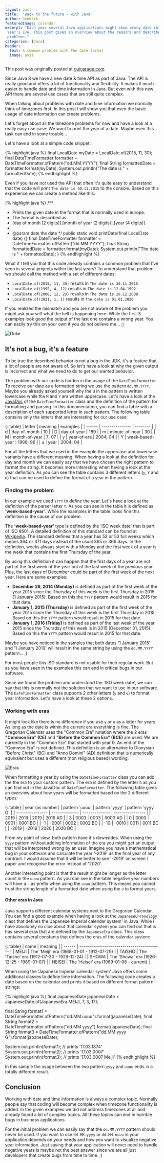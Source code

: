 ```yaml
---
layout: post
title:  'Back to the future - with Java'
author: hendrik
featuredImage: calendar
excerpt: "Each year several Java applications might show wrong date information for the days around New
 Year's Eve. This post gives an overview about the reasons and describes how you can easily avoid such
 problems."
categories: [Java]
header:
  text: A common problem with the date format
  image: post
---
```

<div class="notification">
   This post was originally posted at <a href="https://guigarage.com">guigarage.com</a>.
</div>

Since Java 8 we have a new date & time API as part of Java. The API is really good and offers a lot of functionality and flexibility. It makes it much easier to handle date and time information in Java. But even with this new API there are several use cases that are still quite complex. 

When talking about problems with date and time information we normally think of timezones first. In this post I will show you that even the basic usage of date information can create problems. 

Let's forget about all the timezone problems for now and have a look at a really easy use case: We want to print the year of a date. Maybe even this task can end in some trouble...

Let's have a look at a simple code snippet:

{% highlight java %}
final LocalDate myDate = LocalDate.of(2015, 11, 30);
final DateTimeFormatter formatter = DateTimeFormatter.ofPattern("dd.MM.YYYY");
final String formattedDate = formatter.format(myDate);
System.out.println("The date is " + formattedDate);
{% endhighlight %}

Even if you have not used the API that often it's quite easy to understand that the code will print `The date is 30.11.2015` to the console. Based on this experience we can create a method like this:

{% highlight java %}
/**
* Prints the given date in the format that is normally used in europe.
* The format is described as 
* [day of month (2 digits)].[month of year (2 digits)].[year (4 digits)]
*
* @param date the date
*/
public static void printDate(final LocalDate date) {}
  final DateTimeFormatter formatter = DateTimeFormatter.ofPattern("dd.MM.YYYY");
  final String formattedDate = formatter.format(myDate);
  System.out.println("The date is " + formattedDate);
}
{% endhighlight %}

What if I tell you that this code already contains a common problem that I've seen in several projects within the last years? To understand that problem we should call the method with a set of
different dates:

* `LocalDate.of(2015, 11, 30)` results in `The date is 30.11.2015`
* `LocalDate.of(1992, 4, 12)` results in `The date is 12.04.1992`
* `LocalDate.of(2008, 12, 28)` results in `The date is 28.12.2008`
* `LocalDate.of(2021, 1, 1)` results in `The date is 01.01.2020`

If you realized the mismatch and you are not aware of the problem you might ask yourself what the hell is happening here. While the first 3 examples look good the output of the last one contains a wrong year. You can easily try this on your own if you do not believe me... ;)

![Duke](/assets/posts/2020-02-21-date-format/duke-delorian.png)

## It's not a bug, it's a feature

To be true the described behavior is not a bug in the JDK, it's a feature that a lot of people are not aware of. So let's have a look at why the given output is incorrect and what we need to do to get our wanted behavior.

The problem with our code is hidden in the usage of the `DateTimeFormatter`. To receive our date as a formatted string we use the pattern `dd.MM.YYYY`. Maybe you already asked yourself why the `d` in the pattern is written lowercase while the `M` and `Y` are written uppercase. Let's have a look at the [JavaDoc](https://docs.oracle.com/en/java/javase/11/docs/api/java.base/java/time/format/DateTimeFormatter.html) of the `DateTimeFormatter` class and the definition of the pattern for formatting and parsing. In this documentation, you can find a table with a description of each supported letter in such pattern. The following table contains only the letters that are interesting for our use case:

{:.table}
| letter | meaning         | examples |
| ------ | --------------- | -------- |
| d      | day-of-month    | 10       |
| D      | day-of-year     | 189      |
| m      | minute-of-hour  | 30       |
| M      | month-of-year   | 7; 07    |
| y      | year-of-era     | 2004; 04 |
| Y      | week-based-year | 1996; 96 |
| u      | year            | 2004; 04 |

For all the letters that we used in the example the uppercase and lowercase variants have a different meaning. When having a look at the definition for day and month we can easily say that we have chosen the right pattern to format the string. It becomes more interesting when having a look at the year definition. As you can see the table contains 3 different letters (`y`, `Y` and `u`) that can be used to define the format of a year in the pattern. 

### Finding the problem

In our example we used `YYYY` to define the year. Let's have a look at the definition of the parser letter `Y`. As you can see in the table it is defined as **'week-based-year'**. While the examples in the table looks fine this definition is the cause of our problem:

The **'week-based-year'** type is defined by the 'ISO week date' that is part of ISO 8601. A detailed definition of this standard can be found at [Wikipedia](https://en.wikipedia.org/wiki/ISO_week_date). The standard defines that a year has 52 or 53 full weeks which means 364 or 371 days instead of the usual 365 or 366 days. In the definition, weeks always start with a Monday and the first week of a year is the week that contains the first Thursday of the year.

By using this definition it can happen that the first days of a year are not part of the first week of the year but of the last week of the previous year. Plus, the last days of December could be part of the first week of the next year. Here are some examples:

* **December 29, 2014 (Monday)** is defined as part of the first week of the year 2015 since the Thursday of this week is the first Thursday in 2015 (1 January 2015). Based on this the `YYYY` pattern would result in 2015 for that date.
* **January 1, 2015 (Thursday)** is defined as part of the first week of the year 2015 since the Thursday of this week is the first Thursday in 2015. Based on this the `YYYY` pattern would result in 2015 for that date.
* **January 1, 2016 (Friday)** is defined as part of the last week of the year 2015 since the Thursday of this week is in 2015 (December 31, 2015). Based on this the `YYYY` pattern would result in 2015 for that date.

Maybe you have noticed in the samples that both dates '1 January 2015' and '1 January 2016' will result in the same string by using the `dd.MM.YYYY` pattern... ;)

For most people this ISO standard is not usable for their regular work. But as you have seen in the examples this can end in critical bugs in our software.

Since we found the problem and understood the 'ISO week date', we can say that this is normally not the solution that we want to use in our software. The `DateTimeFormatter` class supports 2 other letters (`y` and `u`) to format year information. Let's have a look at these 2 options.

### Working with eras

It might look like there is no difference if you use `y` or `u` as a letter for years. As long as the date is within the current era everything is fine. The Gregorian Calendar uses the "Common Era" notation where the 2 eras **"Common Era" (CE)** and **"Before the Common Era" (BCE)** are used. We are currently in the "Common Era" that started with year 0. An end of the "Common Era" is not defined. This definition is an alternative to Dionysian "Before Christ" (BC) and "Anno Domini" (AD) definition that is numerically equivalent but uses a different (non religious based) wording. 

![Eras](/assets/posts/2020-02-21-date-format/eras.png)

When formatting a year by using the `DateTimeFormatter` class you can add the the era to your custom pattern. The era is defined by the letter `G` as you can find out in the JavaDoc of `DateTimeFormatter`. The following table gives an overview about how years will be formatted based on the 2 different types:

{:.table}
| year (as number) | pattern 'uuuu' | pattern 'yyyy' | pattern 'yyyy G' |
| ---------------- | -------------- | -------------- | ---------------- |
| 2019             | 2019           | 2019           | 2019 AD          |
| 3                | 0003           | 0003           | 0003 AD          |
| 0                | 0000           | 0001           | 0001 BC          |
| -1               | -0001          | 0002           | 0002 BC          |
| -10              | -0010          | 0011           | 0011 BC          |
| -2019            | -2019          | 2020           | 2020 BC          |

From my point of view, both pattern have it's downsides. When using the `yyyy` pattern without adding information of the era you might get an output that will be interpreted wrong by an user. Imagine you have a mathematical bug in your software and calculate the year '-2019' as the final year of any contract. I would assume that it will be better to see '-2019' on screen / paper and recognise the error instead of '2020'.

Another interesting point is that the result might be longer as the letter count in the `uuuu` pattern. As you can see in the table negative year numbers will have a `-` as prefix when using the `uuuu` pattern. This means you cannot trust the string length of a formatted date when using the `u` to format years.

#### Other eras in Java

Java supports different calendar systems next to the Gregorian Calendar. You can find a good example when having a look at the `JapaneseChronology` class that defines the 'Japanese Imperial calendar system' in Java. While I have absolutely no clue about that calendar system you can find out that is has several eras that are defined by the `JapaneseEra` class. This class contains several constants that defines the eras of the calendar system:

{:.table}
| name   | meaning                                    |
| ------ | ------------------------------------------ |
| MEIJI  | The 'Meiji' era (1868-01-01 - 1912-07-29)  |
| TAISHO | The 'Taisho' era (1912-07-30 - 1926-12-24) |
| SHOWA  | The 'Showa' era (1926-12-25 - 1989-01-07)  |
| HEISEI | The 'Heisei' era (1989-01-08 - current)    |

When using the 'Japanese Imperial calendar system' Java offers some additional classes to define time information. The following code creates a date based on the calendar and prints it based on different format pattern strings:

{% highlight java %}
final JapaneseDate japaneseDate = JapaneseDate.of(JapaneseEra.MEIJI, 7, 3, 17);

final String format1 = DateTimeFormatter.ofPattern("dd.MM.uuuu").format(japaneseDate);
final String format2 = DateTimeFormatter.ofPattern("dd.MM.yyyy").format(japaneseDate);
final String format3 = DateTimeFormatter.ofPattern("dd.MM.yyyy G").format(japaneseDate);

System.out.println(format1);  // prints '17.03.1874'
System.out.println(format2);  // prints '17.03.0007'
System.out.println(format3);  // prints '17.03.0007 Meiji'
{% endhighlight %}

In this sample the usage between the two pattern `yyyy` and `uuuu` ends in a totally different result.

## Conclusion

Working with date and time information is always a complex topic. Normally people say that coding will become complex when timezone functionality is added. In the given examples we did not address timezones at all and already found a lot of complex topics. All these topics can end in horrible bugs in business applications.

For the initial problem we can easily say that the `dd.MM.YYYY` pattern should never be used. If you want to use `dd.MM.yyyy` or `dd.MM.uuuu` in your application depends on your needs and how you want to visualize negative year information. Just saying that your application will never need to handle negative years is maybe not the best answer since we are all just developers that create bugs from time to time. ;) 


